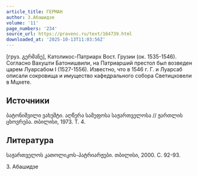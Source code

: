 ```yaml
---
article_title: ГЕРМАН
author: З.Абашидзе
volume: '11'
page_numbers: '234'
source_url: https://pravenc.ru/text/164739.html
downloaded_at: '2025-10-13T11:03:56Z'
---
```


[груз. გერმანე], Католикос-Патриарх Вост. Грузии (ок. 1535-1546). Согласно Вахушти Батонишвили, на Патриарший престол был возведен царем Луарсабом I (1527-1556). Известно, что в 1546 г. Г. и Луарсаб описали сокровища и имущество кафедрального собора Светицховели в Мцхете.

## Источники

ბატონიშვილი ვახუშტი. აღწერა სამეფოსა საჟართველოსა 
// ჟართლის ცხოვრება. 
თბილისი, 1973. Т. 4.

## Литература

საჟართველოს კათოლიკოს-პატრიარჟები. თბილისი, 2000. С. 92-93.

З.  Абашидзе
